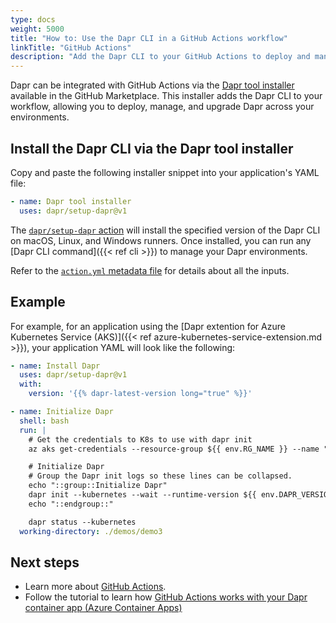 ```yaml
---
type: docs
weight: 5000
title: "How to: Use the Dapr CLI in a GitHub Actions workflow"
linkTitle: "GitHub Actions"
description: "Add the Dapr CLI to your GitHub Actions to deploy and manage Dapr in your environments."
---
```


Dapr can be integrated with GitHub Actions via the [Dapr tool installer](https://github.com/marketplace/actions/dapr-tool-installer) available in the GitHub Marketplace. This installer adds the Dapr CLI to your workflow, allowing you to deploy, manage, and upgrade Dapr across your environments. 

## Install the Dapr CLI via the Dapr tool installer

Copy and paste the following installer snippet into your application's YAML file:

```yaml
- name: Dapr tool installer
  uses: dapr/setup-dapr@v1
```

The [`dapr/setup-dapr` action](https://github.com/dapr/setup-dapr) will install the specified version of the Dapr CLI on macOS, Linux, and Windows runners. Once installed, you can run any [Dapr CLI command]({{< ref cli >}}) to manage your Dapr environments.

Refer to the [`action.yml` metadata file](https://github.com/dapr/setup-dapr/blob/main/action.yml) for details about all the inputs.

## Example

For example, for an application using the [Dapr extention for Azure Kubernetes Service (AKS)]({{< ref azure-kubernetes-service-extension.md >}}), your application YAML will look like the following:

```yaml
- name: Install Dapr
  uses: dapr/setup-dapr@v1
  with:
    version: '{{% dapr-latest-version long="true" %}}'

- name: Initialize Dapr
  shell: bash
  run: |
    # Get the credentials to K8s to use with dapr init
    az aks get-credentials --resource-group ${{ env.RG_NAME }} --name "${{ steps.azure-deployment.outputs.aksName }}"

    # Initialize Dapr    
    # Group the Dapr init logs so these lines can be collapsed.
    echo "::group::Initialize Dapr"
    dapr init --kubernetes --wait --runtime-version ${{ env.DAPR_VERSION }}
    echo "::endgroup::"

    dapr status --kubernetes
  working-directory: ./demos/demo3
```

## Next steps

- Learn more about [GitHub Actions](https://docs.github.com/en/actions).
- Follow the tutorial to learn how [GitHub Actions works with your Dapr container app (Azure Container Apps)](https://learn.microsoft.com/azure/container-apps/dapr-github-actions?tabs=azure-cli)